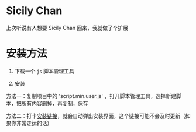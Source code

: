 # Sicily Chan

上次听说有人想要 Sicily Chan 回来，我就做了个扩展

# 安装方法

1. 下载一个 `js` 脚本管理工具

2. 安装

方法一：复制项目中的 'script.min.user.js' ，打开脚本管理工具，选择新建脚本，把所有内容删掉，再复制，保存

方法二：打卡[安装链接](https://what-is-name-of-me.github.io/Sicily-Chan/script.min.user.js)，就会自动弹出安装界面，这个链接可能不会及时更新（如果你非常走运的话）
